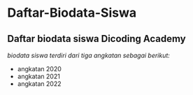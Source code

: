 Daftar-Biodata-Siswa
==
Daftar biodata siswa Dicoding Academy
--
*biodata siswa terdiri dari tiga angkatan sebagai berikut:*
- angkatan 2020
- angkatan 2021
- angkatan 2022
